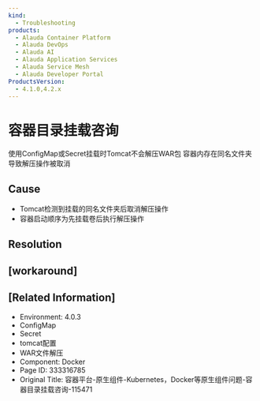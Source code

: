 ```yaml
---
kind:
  - Troubleshooting
products:
  - Alauda Container Platform
  - Alauda DevOps
  - Alauda AI
  - Alauda Application Services
  - Alauda Service Mesh
  - Alauda Developer Portal
ProductsVersion:
  - 4.1.0,4.2.x
---
```

<!-- A type of document that involves encountering a fault, diagnosing it, performing root cause analysis, and providing solutions. -->

# 容器目录挂载咨询

使用ConfigMap或Secret挂载时Tomcat不会解压WAR包 容器内存在同名文件夹导致解压操作被取消

## Cause
- Tomcat检测到挂载的同名文件夹后取消解压操作
- 容器启动顺序为先挂载卷后执行解压操作

## Resolution

## [workaround]

## [Related Information]
- Environment: 4.0.3
- ConfigMap
- Secret
- tomcat配置
- WAR文件解压
- Component: Docker
- Page ID: 333316785
- Original Title: 容器平台-原生组件-Kubernetes，Docker等原生组件问题-容器目录挂载咨询-115471
